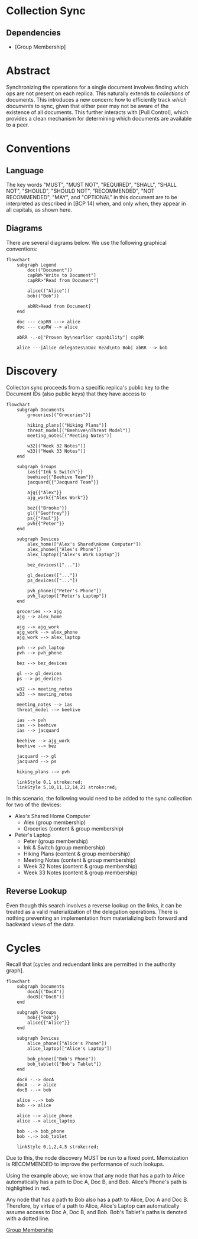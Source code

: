 # Collection Sync

## Dependencies

* [Group Membership]

# Abstract

Synchronizing the operations for a single document involves finding which ops are not present on each replica. This naturally extends to _collections_ of documents. This introduces a new concern: how to efficiently track _which documents_ to sync, given that either peer may not be aware of the existence of all documents. This further interacts with [Pull Control], which provides a clean mechanism for determining which documents are available to a peer.

# Conventions

## Language

The key words "MUST", "MUST NOT", "REQUIRED", "SHALL", "SHALL NOT", "SHOULD", "SHOULD NOT", "RECOMMENDED", "NOT RECOMMENDED", "MAY", and "OPTIONAL" in this document are to be interpreted as described in [BCP 14] when, and only when, they appear in all capitals, as shown here.

## Diagrams

There are several diagrams below. We use the following graphical conventions:

```mermaid
flowchart
    subgraph Legend
        doc(("Document"))
        capRW>"Write to Document"]
        capRR>"Read from Document"]

        alice(("Alice"))
        bob(("Bob"))

        abRR>Read from Document]
    end

    doc --- capRR ---> alice
    doc --- capRW --> alice

    abRR -.-o|"Proven by\nearlier capability"| capRR

    alice ---|Alice delegates\nDoc Read\nto Bob| abRR --> bob
```

# Discovery

Collecton sync proceeds from a specific replica's public key to the Document IDs (also public keys) that they have access to

```mermaid
flowchart
    subgraph Documents
        groceries[("Groceries")]

        hiking_plans[("Hiking Plans")]
        threat_model[("Beehive\nThreat Model")]
        meeting_notes[("Meeting Notes")]

        w32[("Week 32 Notes")]
        w33[("Week 33 Notes")]
    end

    subgraph Groups
        ias{{"Ink & Switch"}}
        beehive{{"Beehive Team"}}
        jacquard{{"Jacquard Team"}}

        ajg{{"Alex"}}
        ajg_work{{"Alex Work"}}

        bez{{"Brooke"}}
        gl{{"Geoffrey"}}
        ps{{"Paul"}}
        pvh{{"Peter"}}
    end

    subgraph Devices
        alex_home(["Alex's Shared\nHome Computer"])
        alex_phone(["Alex's Phone"])
        alex_laptop(["Alex's Work Laptop"])

        bez_devices(["..."])

        gl_devices(["..."])
        ps_devices(["..."])

        pvh_phone(["Peter's Phone"])
        pvh_laptop(["Peter's Laptop"])
    end

    groceries --> ajg
    ajg --> alex_home

    ajg --> ajg_work
    ajg_work --> alex_phone
    ajg_work --> alex_laptop

    pvh --> pvh_laptop
    pvh --> pvh_phone

    bez --> bez_devices

    gl --> gl_devices
    ps --> ps_devices

    w32 --> meeting_notes
    w33 --> meeting_notes

    meeting_notes --> ias
    threat_model --> beehive

    ias --> pvh
    ias --> beehive
    ias --> jacquard

    beehive --> ajg_work
    beehive --> bez

    jacquard --> gl
    jacquard --> ps

    hiking_plans --> pvh
    
    linkStyle 0,1 stroke:red;
    linkStyle 5,10,11,12,14,21 stroke:red;
```

In this scenario, the following would need to be added to the sync collection for two of the devices:
* Alex's Shared Home Computer
  * Alex (group membership)
  * Groceries (content & group membership)
* Peter's Laptop
  * Peter (group membership)
  * Ink & Switch (group membership)
  * Hiking Plans (content & group membership)
  * Meeting Notes (content & group membership)
  * Week 32 Notes (content & group membership)
  * Week 33 Notes (content & group membership)
  
## Reverse Lookup
  
Even though this search involves a reverse lookup on the links, it can be treated as a valid materialization of the delegation operations. There is nothing preventing an implementation from materializing both forward and backward views of the data.

# Cycles

Recall that [cycles and reduendant links are permitted in the authority graph].

```mermaid
flowchart
    subgraph Documents
        docA[("DocA")]
        docB[("DocB")]
    end

    subgraph Groups
        bob{{"Bob"}}
        alice{{"Alice"}}
    end

    subgraph Devices
        alice_phone(["Alice's Phone"])
        alice_laptop(["Alice's Laptop"])
        
        bob_phone(["Bob's Phone"])
        bob_tablet(["Bob's Tablet"])
    end

    docB -.-> docA
    docA -.-> alice
    docB -.-> bob

    alice -.-> bob
    bob --> alice

    alice --> alice_phone
    alice --> alice_laptop

    bob -.-> bob_phone
    bob -.-> bob_tablet

    linkStyle 0,1,2,4,5 stroke:red;
```

Due to this, the node discovery MUST be run to a fixed point. Memoization is RECOMMENDED to improve the performance of such lookups.

Using the example above, we know that any node that has a path to Alice automatically has a path to Doc A, Doc B, and Bob. Alice's Phone's path is highlighted in red.

Any node that has a path to Bob also has a path to Alice, Doc A and Doc B. Therefore, by virtue of a path to Alice, Alice's Laptop can automatically assume access to Doc A, Doc B, and Bob. Bob's Tablet's paths is denoted with a dotted line.

<!-- External Links -->
[Group Membership](./group_membership.md)
